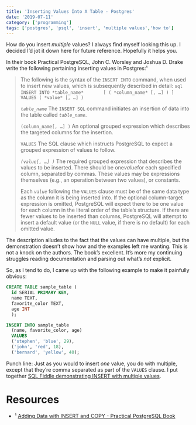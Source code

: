 ```yaml
---
title: 'Inserting Values Into A Table - Postgres'
date: '2019-07-11'
category: ['programming']
tags: ['postgres', 'psql', 'insert', 'multiple values','how to']
---
```

How do you insert _multiple_ values? I always find myself looking this up. I decided I’d jot it down here for future reference. Hopefully it helps you.

In their book Practical PostgreSQL, John C. Worsley and Joshua D. Drake write the following pertaining inserting values in Postgres:¹

> The following is the syntax of the `INSERT INTO` command, when used to insert new values, which is subsequently described in detail:
> `sql`
> `INSERT INTO *table_name*`
> `       [ ( *column_name* [, …] ) ]`
> `       VALUES ( *value* [, …] )`
>
>  *`table_name`*
> The `INSERT SQL` command initiates an insertion of data into the table called *`table_name`*.
>
> `(column_name[, …] )`
> An optional grouped expression which describes the targeted columns for the insertion.
>
> `VALUES`
> The SQL clause which instructs PostgreSQL to expect a grouped expression of values to follow.
>
> *`(value[, …] )`*
> The required grouped expression that describes the values to be inserted. There should be one*value*for each specified column, separated by commas. These values may be expressions themselves (e.g., an operation between two values), or constants.
>
> Each *`value`* following the `VALUES` clause must be of the same data type as the column it is being inserted into. If the optional column-target expression is omitted, PostgreSQL will expect there to be one value for each column in the literal order of the table’s structure. If there are fewer values to be inserted than columns, PostgreSQL will attempt to insert a default value (or the `NULL` value, if there is no default) for each omitted value.

The description alludes to the fact that the values can have multiple, but the demonstration doesn’t show how and the examples left me wanting. This is not a knock on the authors. The book’s excellent. It’s more my continuing struggles reading documentation and parsing out what’s _not_ explicit.

So, as I tend to do, I came up with the following example to make it painfully obvious:
```sql
CREATE TABLE sample_table (
  id SERIAL PRIMARY KEY,
  name TEXT,
  favorite_color TEXT,
  age INT
  );

INSERT INTO sample_table
  (name, favorite_color, age)
  VALUES
  ('stephen', 'blue', 29),
  ('john', 'red', 18),
  ('bernard', 'yellow', 40);
```

Punch line: Just as you would to insert _one_ value, you do with multiple, except that they’re comma separated as part of the `VALUES` clause. I put together [SQL Fiddle demonstrating INSERT with multiple values](http://sqlfiddle.com/#!17/c5796/1).

# Resources
* ¹ [Adding Data with INSERT and COPY - Practical PostgreSQL Book](https://www.oreilly.com/library/view/practical-postgresql/9781449309770/ch04s03.html)
